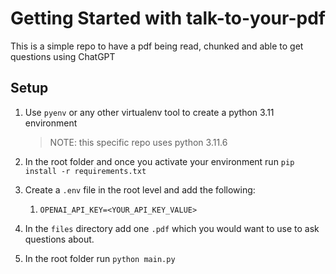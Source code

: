 # Getting Started with talk-to-your-pdf

This is a simple repo to have a pdf being read, chunked and able to get questions using ChatGPT

## Setup

1. Use `pyenv` or any other virtualenv tool to create a python 3.11 environment

   > NOTE: this specific repo uses python 3.11.6

2. In the root folder and once you activate your environment run `pip install -r requirements.txt`
3. Create a `.env` file in the root level and add the following:
   1. `OPENAI_API_KEY=<YOUR_API_KEY_VALUE>`
4. In the `files` directory add one `.pdf` which you would want to use to ask questions about.
5. In the root folder run `python main.py`

